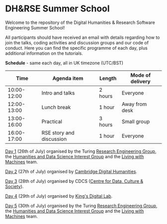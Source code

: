 # DH&RSE Summer School

Welcome to the repository of the Digital Humanities & Research Software Engineering Summer School! 

All participants should have received an email with details regarding how to join the talks, coding activities and discussion groups and our code of conduct. Here you can find the specific programme of each day, plus additional information on the tutorials.

**Schedule** - same each day, all in UK timezone (UTC/BST)

| Time | Agenda item | Length | Mode of delivery |
|------|--------|--------|------------------|
|10:00-12:00 |Intro and talks |2 hours | Everyone |
|12:00-13:00 | Lunch break |1 hour | Away from desk|
|13:00-16:00| Practical |3 hours| Small group |
|16:00-17:00| RSE story and discussion |1 hour| Everyone|

[Day 1](https://github.com/alan-turing-institute/DH-RSE-Summer-School/tree/main/Day%201) (26th of July) organised by the Turing [Research Engineering Group](https://www.turing.ac.uk/work-turing/research/research-engineering), the [Humanities and Data Science Interest Group](https://www.turing.ac.uk/research/interest-groups/humanities-and-data-science) and the [Living with Machines](https://livingwithmachines.ac.uk/) team. 

[Day 2](https://github.com/alan-turing-institute/DH-RSE-Summer-School/tree/main/Day%202) (27th of July) organised by [Cambridge Digital Humanities](https://www.cdh.cam.ac.uk/). 

[Day 3](https://github.com/alan-turing-institute/DH-RSE-Summer-School/tree/main/Day%203) (28th of July) organised by CDCS ([Centre for Data, Culture & Society](https://www.cdcs.ed.ac.uk/)).

[Day 4](https://github.com/alan-turing-institute/DH-RSE-Summer-School/tree/main/Day%204) (29th of July) organised by [King's Digital Lab](https://kdl.kcl.ac.uk).

[Day 5](https://github.com/alan-turing-institute/DH-RSE-Summer-School/tree/main/Day%205) (30th of July) organised by the Turing [Research Engineering Group](https://www.turing.ac.uk/work-turing/research/research-engineering), the [Humanities and Data Science Interest Group](https://www.turing.ac.uk/research/interest-groups/humanities-and-data-science) and the [Living with Machines](https://livingwithmachines.ac.uk/) team. 
